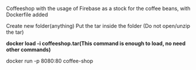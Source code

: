 Coffeeshop with the usage of Firebase as a stock for the coffee beans, with Dockerfile added


Create new folder(anything)
Put the tar inside the folder (Do not open/unzip the tar)

****docker load -i coffeeshop.tar**(This command is enough to load, no need other commands)**

docker run -p 8080:80 coffee-shop
